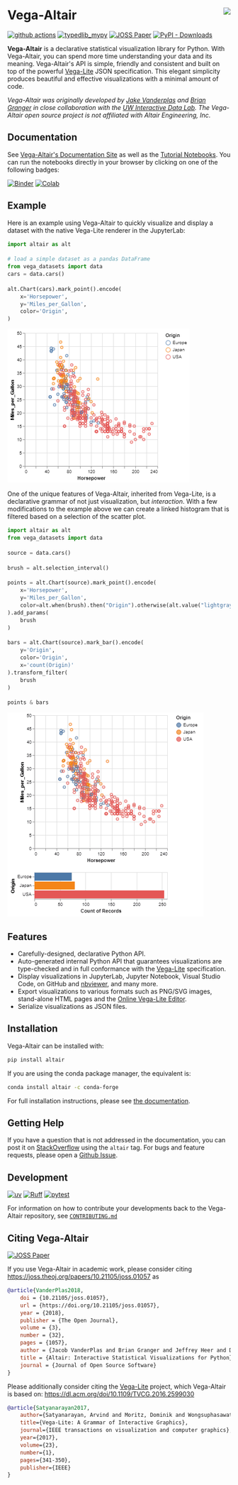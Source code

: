 # Vega-Altair <a href="https://altair-viz.github.io/"><img align="right" src="https://altair-viz.github.io/_static/altair-logo-light.png" height="50"></img></a>

[![github actions](https://github.com/vega/altair/workflows/build/badge.svg)](https://github.com/vega/altair/actions?query=workflow%3Abuild)
[![typedlib_mypy](https://www.mypy-lang.org/static/mypy_badge.svg)](https://www.mypy-lang.org)
[![JOSS Paper](https://joss.theoj.org/papers/10.21105/joss.01057/status.svg)](https://joss.theoj.org/papers/10.21105/joss.01057)
[![PyPI - Downloads](https://img.shields.io/pypi/dm/altair)](https://pypi.org/project/altair)

**Vega-Altair** is a declarative statistical visualization library for Python. With Vega-Altair, you can spend more time understanding your data and its meaning. Vega-Altair's
API is simple, friendly and consistent and built on top of the powerful
[Vega-Lite](https://github.com/vega/vega-lite) JSON specification. This elegant
simplicity produces beautiful and effective visualizations with a minimal amount of code. 

*Vega-Altair was originally developed by [Jake Vanderplas](https://github.com/jakevdp) and [Brian
Granger](https://github.com/ellisonbg) in close collaboration with the [UW
Interactive Data Lab](https://idl.cs.washington.edu/).*
*The Vega-Altair open source project is not affiliated with Altair Engineering, Inc.*

## Documentation

See [Vega-Altair's Documentation Site](https://altair-viz.github.io) as well as the [Tutorial Notebooks](https://github.com/altair-viz/altair_notebooks). You can
run the notebooks directly in your browser by clicking on one of the following badges:

[![Binder](https://beta.mybinder.org/badge.svg)](https://beta.mybinder.org/v2/gh/altair-viz/altair_notebooks/master)
[![Colab](https://colab.research.google.com/assets/colab-badge.svg)](https://colab.research.google.com/github/altair-viz/altair_notebooks/blob/master/notebooks/Index.ipynb)

## Example

Here is an example using Vega-Altair to quickly visualize and display a dataset with the native Vega-Lite renderer in the JupyterLab:

```python
import altair as alt

# load a simple dataset as a pandas DataFrame
from vega_datasets import data
cars = data.cars()

alt.Chart(cars).mark_point().encode(
    x='Horsepower',
    y='Miles_per_Gallon',
    color='Origin',
)
```

![Vega-Altair Visualization](https://raw.githubusercontent.com/altair-viz/altair/main/images/cars.png)

One of the unique features of Vega-Altair, inherited from Vega-Lite, is a declarative grammar of not just visualization, but _interaction_. 
With a few modifications to the example above we can create a linked histogram that is filtered based on a selection of the scatter plot.

```python 
import altair as alt
from vega_datasets import data

source = data.cars()

brush = alt.selection_interval()

points = alt.Chart(source).mark_point().encode(
    x='Horsepower',
    y='Miles_per_Gallon',
    color=alt.when(brush).then("Origin").otherwise(alt.value("lightgray"))
).add_params(
    brush
)

bars = alt.Chart(source).mark_bar().encode(
    y='Origin',
    color='Origin',
    x='count(Origin)'
).transform_filter(
    brush
)

points & bars
```

![Vega-Altair Visualization Gif](https://raw.githubusercontent.com/altair-viz/altair/main/images/cars_scatter_bar.gif)

## Features

* Carefully-designed, declarative Python API.
* Auto-generated internal Python API that guarantees visualizations are type-checked and
  in full conformance with the [Vega-Lite](https://github.com/vega/vega-lite)
  specification.
* Display visualizations in JupyterLab, Jupyter Notebook, Visual Studio Code, on GitHub and
  [nbviewer](https://nbviewer.jupyter.org/), and many more.
* Export visualizations to various formats such as PNG/SVG images, stand-alone HTML pages and the
[Online Vega-Lite Editor](https://vega.github.io/editor/#/).
* Serialize visualizations as JSON files.

## Installation

Vega-Altair can be installed with:
```bash
pip install altair
```

If you are using the conda package manager, the equivalent is:
```bash
conda install altair -c conda-forge
```

For full installation instructions, please see [the documentation](https://altair-viz.github.io/getting_started/installation.html).

## Getting Help

If you have a question that is not addressed in the documentation, 
you can post it on [StackOverflow](https://stackoverflow.com/questions/tagged/altair) using the `altair` tag.
For bugs and feature requests, please open a [Github Issue](https://github.com/vega/altair/issues).

## Development
[![uv](https://img.shields.io/endpoint?url=https://raw.githubusercontent.com/astral-sh/uv/main/assets/badge/v0.json)](https://github.com/astral-sh/uv)
[![Ruff](https://img.shields.io/endpoint?url=https://raw.githubusercontent.com/astral-sh/ruff/main/assets/badge/v2.json)](https://github.com/astral-sh/ruff)
[![pytest](https://img.shields.io/badge/logo-pytest-blue?logo=pytest&labelColor=5c5c5c&label=%20)](https://github.com/pytest-dev/pytest)

For information on how to contribute your developments back to the Vega-Altair repository, see
[`CONTRIBUTING.md`](https://github.com/vega/altair/blob/main/CONTRIBUTING.md)

## Citing Vega-Altair

[![JOSS Paper](https://joss.theoj.org/papers/10.21105/joss.01057/status.svg)](https://joss.theoj.org/papers/10.21105/joss.01057)

If you use Vega-Altair in academic work, please consider citing https://joss.theoj.org/papers/10.21105/joss.01057 as

```bib
@article{VanderPlas2018,
    doi = {10.21105/joss.01057},
    url = {https://doi.org/10.21105/joss.01057},
    year = {2018},
    publisher = {The Open Journal},
    volume = {3},
    number = {32},
    pages = {1057},
    author = {Jacob VanderPlas and Brian Granger and Jeffrey Heer and Dominik Moritz and Kanit Wongsuphasawat and Arvind Satyanarayan and Eitan Lees and Ilia Timofeev and Ben Welsh and Scott Sievert},
    title = {Altair: Interactive Statistical Visualizations for Python},
    journal = {Journal of Open Source Software}
}
```
Please additionally consider citing the [Vega-Lite](https://vega.github.io/vega-lite/) project, which Vega-Altair is based on: https://dl.acm.org/doi/10.1109/TVCG.2016.2599030

```bib
@article{Satyanarayan2017,
    author={Satyanarayan, Arvind and Moritz, Dominik and Wongsuphasawat, Kanit and Heer, Jeffrey},
    title={Vega-Lite: A Grammar of Interactive Graphics},
    journal={IEEE transactions on visualization and computer graphics},
    year={2017},
    volume={23},
    number={1},
    pages={341-350},
    publisher={IEEE}
} 
```

